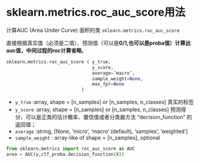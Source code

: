 # sklearn.metrics.roc_auc_score用法

计算AUC (Area Under Curve) 面积的类 `sklearn.metrics.roc_auc_score  `

直接根据真实值（必须是二值）、预测值（可以是**0/1,也可以是proba值）计算出auc值，中间过程的roc计算省略**。

```python
sklearn.metrics.roc_auc_score ( y_true, 
                                y_score, 
                                average=’macro’, 
                                sample_weight=None, 
                                max_fpr=None
                            )
```

- `y_true` :array, shape = [n_samples] or [n_samples, n_classes]
  真实的标签
- `y_score` :array, shape = [n_samples] or [n_samples, n_classes]
   预测得分，可以是正类的估计概率、置信值或者分类器方法 “decision_function” 的返回值；
- `average` :string, [None, ‘micro’, ‘macro’ (default), ‘samples’, ‘weighted’]
- `sample_weight`  : array-like of shape = [n_samples], optional



```python
from sklearn.metrics import roc_auc_score as AUC
area = AUC(y,clf_proba.decision_function(X))
```

